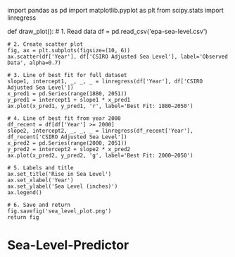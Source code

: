 import pandas as pd
import matplotlib.pyplot as plt
from scipy.stats import linregress

def draw_plot():
    # 1. Read data
    df = pd.read_csv('epa-sea-level.csv')

    # 2. Create scatter plot
    fig, ax = plt.subplots(figsize=(10, 6))
    ax.scatter(df['Year'], df['CSIRO Adjusted Sea Level'], label='Observed Data', alpha=0.7)

    # 3. Line of best fit for full dataset
    slope1, intercept1, _, _, _ = linregress(df['Year'], df['CSIRO Adjusted Sea Level'])
    x_pred1 = pd.Series(range(1880, 2051))
    y_pred1 = intercept1 + slope1 * x_pred1
    ax.plot(x_pred1, y_pred1, 'r', label='Best Fit: 1880–2050')

    # 4. Line of best fit from year 2000
    df_recent = df[df['Year'] >= 2000]
    slope2, intercept2, _, _, _ = linregress(df_recent['Year'], df_recent['CSIRO Adjusted Sea Level'])
    x_pred2 = pd.Series(range(2000, 2051))
    y_pred2 = intercept2 + slope2 * x_pred2
    ax.plot(x_pred2, y_pred2, 'g', label='Best Fit: 2000–2050')

    # 5. Labels and title
    ax.set_title('Rise in Sea Level')
    ax.set_xlabel('Year')
    ax.set_ylabel('Sea Level (inches)')
    ax.legend()

    # 6. Save and return
    fig.savefig('sea_level_plot.png')
    return fig
# Sea-Level-Predictor
